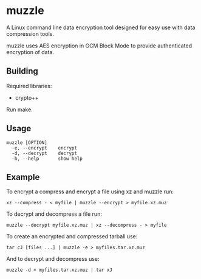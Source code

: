 # muzzle
A Linux command line data encryption tool designed for easy use with data compression tools.

muzzle uses AES encryption in GCM Block Mode to provide authenticated encryption of data.

## Building
Required libraries:
* crypto++

Run make.

## Usage
    muzzle [OPTION]
      -e, --encrypt    encrypt
      -d, --decrypt    decrypt
      -h, --help       show help

## Example
To encrypt a compress and encrypt a file using xz and muzzle run:

    xz --compress - < myfile | muzzle --encrypt > myfile.xz.muz

To decrypt and decompress a file run:

    muzzle --decrypt myfile.xz.muz | xz --decompress - > myfile

To create an encrypted and compressed tarball use:

    tar cJ [files ...] | muzzle -e > myfiles.tar.xz.muz

And to decrypt and decompress use:

    muzzle -d < myfiles.tar.xz.muz | tar xJ
